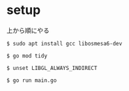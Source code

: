 # setup
上から順にやる

```
$ sudo apt install gcc libosmesa6-dev
```

```
$ go mod tidy
```

```
$ unset LIBGL_ALWAYS_INDIRECT
```

```
$ go run main.go
```

